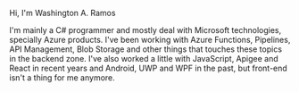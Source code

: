 Hi, I'm Washington A. Ramos

I'm mainly a C# programmer and mostly deal with Microsoft technologies, specially Azure products. I've been working with Azure Functions, Pipelines, API Management, Blob Storage and other things that touches these topics in the backend zone. I've also worked a little with JavaScript, Apigee and React in recent years and Android, UWP and WPF in the past, but front-end isn't a thing for me anymore.
